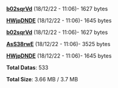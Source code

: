 [**b02sqrVd**](/data/b02sqrVd.txt) (18/12/22 - 11:06)- 1627 bytes

[**HWjpDNDE**](/data/HWjpDNDE.txt) (18/12/22 - 11:06)- 1645 bytes

[**b02sqrVd**](/data/b02sqrVd.txt) (18/12/22 - 11:06)- 1627 bytes

[**AsS38rwE**](/data/AsS38rwE.txt) (18/12/22 - 11:06)- 3525 bytes

[**HWjpDNDE**](/data/HWjpDNDE.txt) (18/12/22 - 11:06)- 1645 bytes

**Total Datas**: 533

**Total Size**: 3.66 MB / 3.7 MB